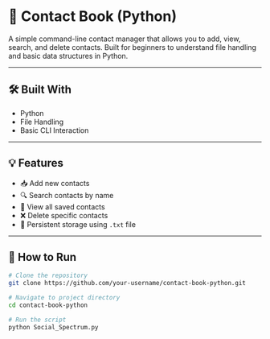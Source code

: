 # 📇 Contact Book (Python)

A simple command-line contact manager that allows you to add, view, search, and delete contacts. Built for beginners to understand file handling and basic data structures in Python.

---

## 🛠 Built With
- Python
- File Handling
- Basic CLI Interaction

---

## 💡 Features
- 📥 Add new contacts
- 🔍 Search contacts by name
- 📃 View all saved contacts
- ❌ Delete specific contacts
- 💾 Persistent storage using `.txt` file

---

## 🚀 How to Run

```bash
# Clone the repository
git clone https://github.com/your-username/contact-book-python.git

# Navigate to project directory
cd contact-book-python

# Run the script
python Social_Spectrum.py
